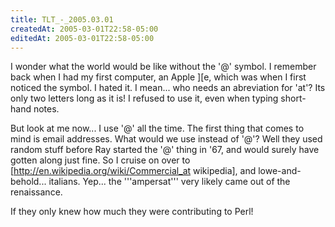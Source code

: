 ```yaml
---
title: TLT_-_2005.03.01
createdAt: 2005-03-01T22:58-05:00
editedAt: 2005-03-01T22:58-05:00
---
```


I wonder what the world would be like without the '@' symbol. I remember back when I had my first computer, an Apple ][e, which was when I first noticed the symbol. I hated it. I mean... who needs an abreviation for 'at'? Its only two letters long as it is! I refused to use it, even when typing short-hand notes.

But look at me now... I use '@' all the time. The first thing that comes to mind is email addresses. What would we use instead of '@'? Well they used random stuff before Ray started the '@' thing in '67, and would surely have gotten along just fine. So I cruise on over to [http://en.wikipedia.org/wiki/Commercial_at wikipedia], and lowe-and-behold... italians. Yep... the '''ampersat''' very likely came out of the renaissance.

If they only knew how much they were contributing to Perl!

